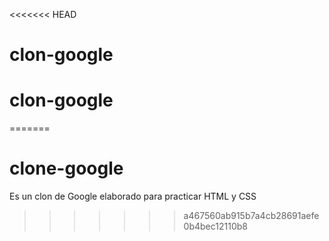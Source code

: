 <<<<<<< HEAD
# clon-google
# clon-google
=======
# clone-google
Es un clon de Google elaborado para practicar HTML y CSS
>>>>>>> a467560ab915b7a4cb28691aefe0b4bec12110b8
